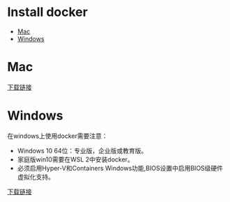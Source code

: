 # Install docker
<!-- toc -->

- [Mac](#Mac)
- [Windows](#Windows)

<!-- /toc -->

# Mac
[下载链接](https://docs.docker.com/docker-for-mac/install/)

# Windows

在windows上使用docker需要注意：

- Windows 10 64位：专业版，企业版或教育版。
- 家庭版win10需要在WSL 2中安装docker。
- 必须启用Hyper-V和Containers Windows功能,BIOS设置中启用BIOS级硬件虚拟化支持。

[下载链接](https://docs.docker.com/docker-for-windows/install/)